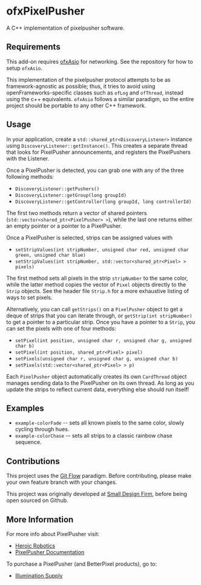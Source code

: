 # ofxPixelPusher

A C++ implementation of pixelpusher software.

## Requirements
This add-on requires [ofxAsio](http://github.com/morphogencc/ofxAsio.git) for networking.  See the repository for how to setup `ofxAsio`.

This implementation of the pixelpusher protocol attempts to be as framework-agnostic as possible; thus, it tries to avoid using openFrameworks-specific classes such as `ofLog` and `ofThread`, instead using the c++ equivalents.  `ofxAsio` follows a similar paradigm, so the entire project should be portable to any other C++ framework.

## Usage
In your application, create a `std::shared_ptr<DiscoveryListener>` instance using `DiscoveryListener::getInstance()`.  This creates a
separate thread that looks for PixelPusher announcements, and registers the PixelPushers with the Listener.

Once a PixelPusher is detected, you can grab one with any of the three following methods:

- `DiscoveryListener::getPushers()`
- `DiscoveryListener::getGroup(long groupId)`
- `DiscoveryListener::getController(long groupId, long controllerId)`

The first two methods return a vector of shared pointers (`std::vector<shared_ptr<PixelPusher> >`), while the last one
returns either an empty pointer or a pointer to a PixelPusher.

Once a PixelPusher is selected, strips can be assigned values with
- `setStripValues(int stripNumber, unsigned char red, unsigned char green, unsigned char blue)`
- `setStripValues(int stripNumber, std::vector<shared_ptr<Pixel> > pixels)`

The first method sets all pixels in the strip `stripNumber` to the same color, while the latter method copies the vector
of `Pixel` objects directly to the `Strip` objects.  See the header file `Strip.h` for a more exhaustive listing of ways to set pixels.

Alternatively, you can call `getStrips()` on a `PixelPusher` object to get a deque of strips that you can iterate
through, or `getStrip(int stripNumber)` to get a pointer to a particular strip.  Once you have a pointer to a `Strip`,
you can set the pixels with one of four methods:

- `setPixel(int position, unsigned char r, unsigned char g, unsigned char b)`
- `setPixel(int position, shared_ptr<Pixel> pixel)`
- `setPixels(unsigned char r, unsigned char g, unsigned char b)`
- `setPixels(std::vector<shared_ptr<Pixel> > p)`

Each `PixelPusher` object automatically creates its own `CardThread` object manages sending data to the PixelPusher on
its own thread.  As long as you update the strips to reflect current data, everything else should run itself!

## Examples

* `example-colorFade` -- sets all known pixels to the same color, slowly cycling through hues.
* `example-colorChase` -- sets all strips to a classic rainbow chase sequence.
## Contributions
This project uses the [Git Flow](http://nvie.com/posts/a-successful-git-branching-model/) paradigm.  Before contributing, please make your own feature branch with your changes.

This project was originally developed at [Small Design Firm](http://www.smalldesignfirm.com/), before being open sourced on Github.

## More Information
For more info about PixelPusher visit:
- [Heroic Robotics](http://www.heroicrobotics.com)
- [PixelPusher Documentation](https://sites.google.com/a/heroicrobot.com/pixelpusher/home)

To purchase a PixelPusher (and BetterPixel products), go to:
- [Illumination Supply](http://www.illuminationsupply.com/)
